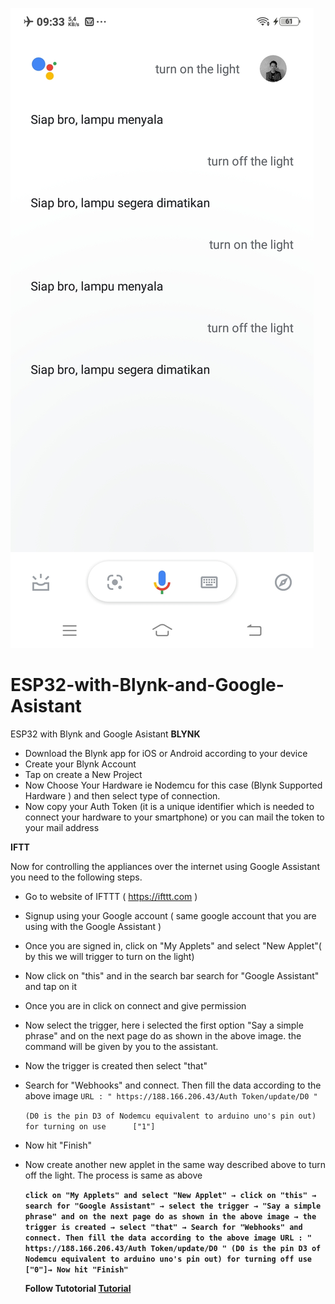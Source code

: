 ![Image of Yaktocat](https://github.com/taufiqwahid/ESP32-with-Blynk-and-Google-Asistant/blob/master/Google%20Asistant.jpg)


# ESP32-with-Blynk-and-Google-Asistant
ESP32 with Blynk and Google Asistant
**BLYNK**

* Download the Blynk app for iOS or Android according to your device
* Create your Blynk Account
* Tap on create a New Project
* Now Choose Your Hardware ie Nodemcu for this case (Blynk Supported Hardware ) and then select type of connection.
* Now copy your Auth Token (it is a unique identifier which is needed to connect your hardware to your smartphone) or you can mail the token to your mail address

**IFTT**

Now for controlling the appliances over the internet using Google Assistant you need to the following steps.

* Go to website of IFTTT ( https://ifttt.com )

* Signup using your Google account ( same google account that you are using with the Google Assistant )

* Once you are signed in, click on "My Applets" and select "New Applet"( by this we will trigger to turn on the light)

* Now click on "this" and in the search bar search for "Google Assistant" and tap on it

* Once you are in click on connect and give permission

* Now select the trigger, here i selected the first option "Say a simple phrase" and on the next page do as shown in the above image. the command will be given by you to the assistant.

* Now the trigger is created then select "that"

* Search for "Webhooks" and connect. Then fill the data according to the above image ``URL : " https://188.166.206.43/Auth Token/update/D0 "``

	``(D0 is the pin D3 of Nodemcu equivalent to arduino uno's pin out) for turning on use 		["1"]``

* Now hit "Finish"

* Now create another new applet in the same way described above to turn off the light. The process is same as above

	**``click on "My Applets" and select "New Applet" → click on "this" → search for "Google Assistant" → select the trigger → "Say a simple phrase" and on the next page do as shown in the above image → the trigger is created → select "that" → Search for "Webhooks" and connect. Then fill the data according to the above image URL : " https://188.166.206.43/Auth Token/update/D0 " (D0 is the pin D3 of Nodemcu equivalent to arduino uno's pin out) for turning off use ["0"]→ Now hit "Finish"``**
  
  **Follow Tutotorial [Tutorial](https://www.instructables.com/id/GOOGLE-ASSISTANT-CONTROLLED-SWITCH-USING-NODEMCU/)**
